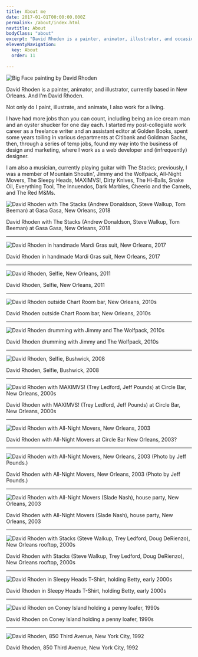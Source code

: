 ```yaml
---
title: About me
date: 2017-01-01T00:00:00.000Z
permalink: /about/index.html
navtitle: About
bodyClass: "about"
excerpt: "David Rhoden is a painter, animator, illustrator, and occasional musician, currently based in New Orleans."
eleventyNavigation:
  key: About
  order: 11
  
---
```

![Big Face painting by David Rhoden](/static/img/paintings/bigface_sq.jpg)

David Rhoden is a painter, animator, and illustrator, currently based in New Orleans. And I'm David Rhoden.

Not only do I paint, illustrate, and animate, I also work for a living.

I have had more jobs than you can count, including being an ice cream man and an oyster shucker for one day each. I started my post-collegiate work career as a freelance writer and an assistant editor at Golden Books, spent some years toiling in various departments at Citibank and Goldman Sachs, then, through a series of temp jobs, found my way into the business of design and marketing, where I work as a web developer and (infrequently) designer.

I am also a musician, currently playing guitar with The Stacks; previously, I was a member of Mountain Shoutin', Jimmy and the Wolfpack, All-Night Movers, The Sleepy Heads, MAXIMVS!, Dirty Knives, The Hi-Balls, Snake Oil, Everything Tool, The Innuendos, Dark Marbles, Cheerio and the Camels, and The Red M&Ms.

![David Rhoden with The Stacks (Andrew Donaldson, Steve Walkup, Tom Beeman) at Gasa Gasa, New Orleans, 2018](/static/img/rock/stacksatgasagasa.jpg)

David Rhoden with The Stacks (Andrew Donaldson, Steve Walkup, Tom Beeman) at Gasa Gasa, New Orleans, 2018

---

![David Rhoden in handmade Mardi Gras suit, New Orleans, 2017](/static/img/about/mgsuit01.jpg)

David Rhoden in handmade Mardi Gras suit, New Orleans, 2017

---

![David Rhoden, Selfie, New Orleans, 2011](/static/img/about/selfportraitofdrr.jpg)

David Rhoden, Selfie, New Orleans, 2011

---

![David Rhoden outside Chart Room bar, New Orleans, 2010s](/static/img/about/davechartroomcrop.jpg)

David Rhoden outside Chart Room bar, New Orleans, 2010s

---

![David Rhoden drumming with Jimmy and The Wolfpack, 2010s](/static/img/rock/jawpdaviddrumminglakeside.jpg)

David Rhoden drumming with Jimmy and The Wolfpack, 2010s

---

![David Rhoden, Selfie, Bushwick, 2008](/static/img/about/dave2011.jpg)

David Rhoden, Selfie, Bushwick, 2008

---

![David Rhoden with MAXIMVS! (Trey Ledford, Jeff Pounds) at Circle Bar, New Orleans, 2000s](/static/img/rock/maximvs01.jpg)

David Rhoden with MAXIMVS! (Trey Ledford, Jeff Pounds) at Circle Bar, New Orleans, 2000s

---

![David Rhoden with All-Night Movers, New Orleans, 2003](/static/img/rock/davetalktoit.jpg)

David Rhoden with All-Night Movers at Circle Bar New Orleans, 2003?

---

![David Rhoden with All-Night Movers, New Orleans, 2003 (Photo by Jeff Pounds.)](/static/img/rock/ferrarabg.jpg)

David Rhoden with All-Night Movers, New Orleans, 2003 (Photo by Jeff Pounds.)

---

![David Rhoden with All-Night Movers (Slade Nash), house party, New Orleans, 2003](/static/img/rock/cover020803.jpg)

David Rhoden with All-Night Movers (Slade Nash), house party, New Orleans, 2003

---

![David Rhoden with Stacks (Steve Walkup, Trey Ledford, Doug DeRienzo), New Orleans rooftop, 2000s](/static/img/rock/stackstumbler.jpg)

David Rhoden with Stacks (Steve Walkup, Trey Ledford, Doug DeRienzo), New Orleans rooftop, 2000s

---

![David Rhoden in Sleepy Heads T-Shirt, holding Betty, early 2000s](/static/img/about/daveinsleepyheadsshirtwithsally.jpg)

David Rhoden in Sleepy Heads T-Shirt, holding Betty, early 2000s

---

![David Rhoden on Coney Island holding a penny loafer, 1990s](/static/img/about/davidonconeyiwithloafer.jpg)

David Rhoden on Coney Island holding a penny loafer, 1990s

---

![David Rhoden, 850 Third Avenue, New York City, 1992](/static/img/about/drrinfrontof850.jpg)

David Rhoden, 850 Third Avenue, New York City, 1992
